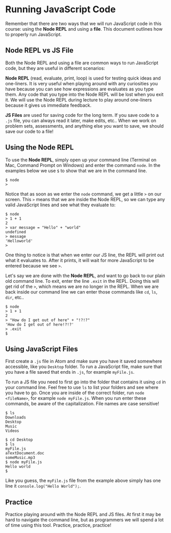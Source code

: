 # Running JavaScript Code

Remember that there are two ways that we will run JavaScript code in this course: using the **Node REPL** and using a **file**. This document outlines how to properly run JavaScript.

## Node REPL vs JS File
Both the Node REPL and using a file are common ways to run JavaScript code, but they are useful in different scenarios:

**Node REPL** (read, evaluate, print, loop) is used for testing quick ideas and one-liners. It is very useful when playing around with any curiosities you have because you can see how expressions are evaluates as you type them. Any code that you type into the Node REPL will be lost when you exit it. We will use the Node REPL during lecture to play around one-liners because it gives us immediate feedback.

**JS Files** are used for saving code for the long term. If you save code to a `.js` file, you can always read it later, make edits, etc.. When we work on problem sets, assessments, and anything else you want to save, we should save our code to a file!

## Using the Node REPL
To use the **Node REPL**, simply open up your command line (Terminal on Mac, Command Prompt on Windows) and enter the command `node`. In the examples below we use `$` to show that we are in the command line.

```
$ node
>
```

Notice that as soon as we enter the `node` command, we get a little `>` on our screen. This `>` means that we are inside the Node REPL, so we can type any valid JavaScript lines and see what they evaluate to:

```
$ node
> 1 + 1
2
> var message = "Hello" + "world"
undefined
> message
'Helloworld'
>
```

One thing to notice is that when we enter our JS line, the REPL will print out what it evaluates to. After it prints, it will wait for more JavaScript to be entered because we see `>`.

Let's say we are done with the **Node REPL**, and want to go back to our plain old command line. To exit, enter the line `.exit` in the REPL. Doing this will get rid of the `>`, which means we are no longer in the REPL. When we are back inside our command line we can enter those commands like `cd`, `ls`, `dir`, etc..

```
$ node
> 1 + 1
2
> "How do I get out of here" + "!?!?"
'How do I get out of here!?!?'
> .exit
$
```

## Using JavaScript Files
First create a `.js` file in Atom and make sure you have it saved somewhere accessible, like you `Desktop` folder.
To run a JavaScript file, make sure that you have a file saved that ends in `.js`, for example `myFile.js`.



To run a JS file you need to first go into the folder that contains it using `cd` in your command line. Feel free to use `ls` to list your folders and see where you have to go. Once you are inside of the correct folder, run `node <fileName>`, for example `node myFile.js`. When you run enter these commands, be aware of the capitalization. File names are case sensitive!

```
$ ls
Downloads
Desktop
Music
Videos

$ cd Desktop
$ ls
myFile.js
aTextDocument.doc
someMusic.mp3
$ node myFile.js
Hello world
$
```

Like you guess, the `myFile.js` file from the example above simply has one line it `console.log("Hello World");`.

## Practice
Practice playing around with the Node REPL and JS files. At first it may be hard to navigate the command line, but as programmers we will spend a lot of time using this tool. Practice, practice, practice!
